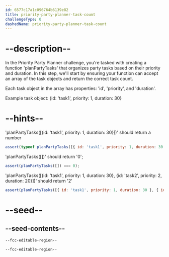 ```yaml
---
id: 6577c17a1c096764b6139e82
title: priority-party-planner-task-count
challengeType: 0
dashedName: priority-party-planner-task-count
---
```


# --description--

In the Priority Party Planner challenge, you're tasked with creating a function 'planPartyTasks' that organizes party tasks based on their priority and duration. In this step, we'll start by ensuring your function can accept an array of the task objects and return the correct task count.

Each task object in the array has properties: 'id', 'priority', and 'duration'.

Example task object:
{id: 'task1', priority: 1, duration: 30}

# --hints--

'planPartyTasks([{id: 'task1', priority: 1, duration: 30}])' should return a number


```js
assert(typeof planPartyTasks([{ id: 'task1', priority: 1, duration: 30 }]) === 'number');
```

'planPartyTasks([])' should return '0';


```js
assert(planPartyTasks([]) === 0);
```

'planPartyTasks([{id: 'task1', priority: 1, duration: 30}, {id: 'task2', priority: 2, duration: 20}])' should return '2'

```js
assert(planPartyTasks([{ id: 'task1', priority: 1, duration: 30 }, { id: 'task2', priority: 2, duration: 20 }]) === 2);
```

# --seed--

## --seed-contents--

```html
--fcc-editable-region--

--fcc-editable-region--
```
